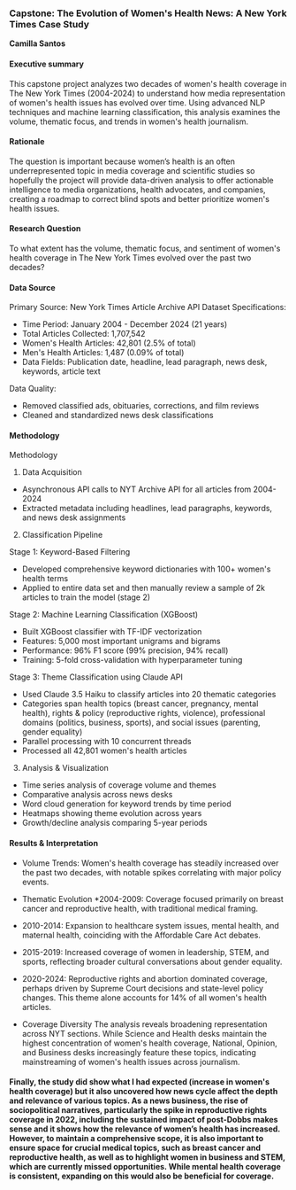 ### Capstone: The Evolution of Women's Health News: A New York Times Case Study

**Camilla Santos**

#### Executive summary

This capstone project analyzes two decades of women's health coverage in The New York Times (2004-2024) to understand how media representation of women's health issues has evolved over time. Using advanced NLP techniques and machine learning classification, this analysis examines the volume, thematic focus, and trends in women's health journalism.

#### Rationale
The question is important because women’s health is an often underrepresented topic in media coverage and scientific studies so hopefully the project will provide data-driven analysis to offer actionable intelligence to media organizations, health advocates, and companies, creating a roadmap to correct blind spots and better prioritize women's health issues.

#### Research Question
To what extent has the volume, thematic focus, and sentiment of women's health coverage in The New York Times evolved over the past two decades?

#### Data Source
Primary Source: New York Times Article Archive API
Dataset Specifications:
* Time Period: January 2004 - December 2024 (21 years)
* Total Articles Collected: 1,707,542
* Women's Health Articles: 42,801 (2.5% of total)
* Men's Health Articles: 1,487 (0.09% of total)
* Data Fields: Publication date, headline, lead paragraph, news desk, keywords, article text

Data Quality:
* Removed classified ads, obituaries, corrections, and film reviews
* Cleaned and standardized news desk classifications

#### Methodology
Methodology
1. Data Acquisition
* Asynchronous API calls to NYT Archive API for all articles from 2004-2024
* Extracted metadata including headlines, lead paragraphs, keywords, and news desk assignments

2. Classification Pipeline

Stage 1: Keyword-Based Filtering
* Developed comprehensive keyword dictionaries with 100+ women's health terms
* Applied to entire data set and then manually review a sample of 2k articles to train the model (stage 2)

Stage 2: Machine Learning Classification (XGBoost)
* Built XGBoost classifier with TF-IDF vectorization
* Features: 5,000 most important unigrams and bigrams
* Performance: 96% F1 score (99% precision, 94% recall)
* Training: 5-fold cross-validation with hyperparameter tuning

Stage 3: Theme Classification using Claude API
* Used Claude 3.5 Haiku to classify articles into 20 thematic categories
* Categories span health topics (breast cancer, pregnancy, mental health), rights & policy (reproductive rights, violence), professional domains (politics, business, sports), and social issues (parenting, gender equality)
* Parallel processing with 10 concurrent threads
* Processed all 42,801 women's health articles

3. Analysis & Visualization
* Time series analysis of coverage volume and themes
* Comparative analysis across news desks
* Word cloud generation for keyword trends by time period
* Heatmaps showing theme evolution across years
* Growth/decline analysis comparing 5-year periods

#### Results & Interpretation

* Volume Trends: Women's health coverage has steadily increased over the past two decades, with notable spikes correlating with major policy events.

* Thematic Evolution
*2004-2009: Coverage focused primarily on breast cancer and reproductive health, with traditional medical framing.
* 2010-2014: Expansion to healthcare system issues, mental health, and maternal health, coinciding with the Affordable Care Act debates.
* 2015-2019: Increased coverage of women in leadership, STEM, and sports, reflecting broader cultural conversations about gender equality.
* 2020-2024: Reproductive rights and abortion dominated coverage, perhaps driven by Supreme Court decisions and state-level policy changes. This theme alone accounts for 14% of all women's health articles.

* Coverage Diversity
The analysis reveals broadening representation across NYT sections. While Science and Health desks maintain the highest concentration of women's health coverage, National, Opinion, and Business desks increasingly feature these topics, indicating mainstreaming of women's health issues across journalism.

#### Finally, the study did show what I had expected (increase in women's health coverage) but it also uncovered how news cycle affect the depth and relevance of various topics. As a news business, the rise of sociopolitical narratives, particularly the spike in reproductive rights coverage in 2022, including the sustained impact of post-Dobbs makes sense and it shows how the relevance of women’s health has increased. However, to maintain a comprehensive scope, it is also important to ensure space for crucial medical topics, such as breast cancer and reproductive health, as well as to highlight women in business and STEM, which are currently missed opportunities. While mental health coverage is consistent, expanding on this would also be beneficial for coverage. 


